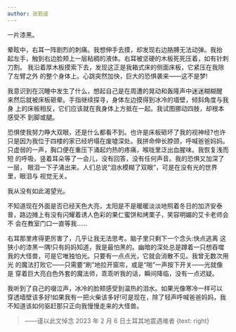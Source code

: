 ```yaml
---
author: 张若谙
---
```


一片漆黑。

晕眩中，右耳一阵剧烈的刺痛。我想伸手去摸，却发现右边胳膊无法动弹。我抬 起左手，触到右边脸颊上一层粘稠的液体。右耳被坚硬的木板死死压着，如有针刺刀割。 我沿着厚木板摸索下去，发现这正是我箱式床的侧面床板，它紧压在我除了左臂之外 的整个身体上。心跳突然加快，巨大的恐惧袭来——这不是梦!

我意识到在沉睡中发生了什么，想起自己是在周遭的晃动和轰隆声中迷迷糊糊醒 来然后就被床板砸晕。手指继续探寻，身体左边摸得到冰冷的墙壁，倾斜角度与我身 上的床板相反，它们应该就在我身体上方抵在一起。我试图挪动四肢，却根本感受不 到脚或腿。

恐惧使我努力睁大双眼，还是什么都看不到。也许是床板砸坏了我的视神经?也许只是因为我位于四楼的家已经坍塌在废墟深处。我拼命伸长脖颈，呼喊爸爸妈妈。 只虚弱的一声，胸口便在重压下涌起灼热的疼痛，喉咙里泛出血腥味。我恢复浅而短 的呼吸，竖着耳朵等了一会儿，没有回答，没有任何声音。我的恐惧又加深了一层， 眼泪一下子涌出来。人们总说“泪水模糊了双眼”，可是在没有光的世界里，眼泪与 视觉无关。

我从没有如此渴望光。

不知道现在外面是否已经天色大亮，太阳是不是暖暖淡淡地照着冬日的加济安泰 普，路边摊上有没有闪耀着诱人色彩的果仁蜜饼和烤栗子，笑容明媚的艾卡老师会不 会在教室门口一直等我......

右耳那里疼得更厉害了，几乎让我无法思考。脑子里只剩下一个念头:快点逃离 这狭小的漆黑一隅!只有妈妈知道，我是最怕黑的。幽暗的深处总是蹲着一只想吞噬 我的大怪兽，可是它唯独怕光。只要有一点点光，它就会消散不见。我曾无数次用光 的魔法打败它——只需要“刷”地拉开窗帘，或是“啪”一声按下开关——光就像是 穿着巨大亮白色外套的魔法师，乖乖听我的话，瞬间降临，没有一点迟疑。

我听到了自己的啜泣声，冰冷的脸颊感受到温热的泪水。如果光像寒冷一样可以 穿透墙壁该多好!如果我有一把火柴该多好!可是现在，除了轻声呼喊爸爸妈妈，我 不知道该如何驱赶那只正向我慢慢走来的大怪兽。

>——谨以此文悼念 2023 年 2 月 6 日土耳其地震遇难者
>{text: right}
